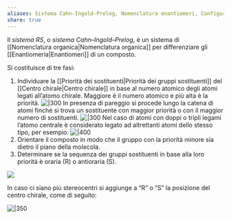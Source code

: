 ```yaml
---
aliases: Sistema Cahn-Ingold-Prelog, Nomenclatura enantiomeri, Configurazione assoluta,
share: true
---
```

Il *sistema RS*, o *sistema Cahn–Ingold–Prelog*, è un sistema di [[Nomenclatura organica|Nomenclatura organica]] per differenziare gli [[Enantiomeria|Enantiomeri]] di un composto.

Si costituisce di tre fasi:
1. Individuare la [[Priorità dei sostituenti|Priorità dei gruppi sostituenti]] del [[Centro chirale|Centro chirale]] in base al numero atomico degli atomi legati all’atomo chirale. Maggiore è il numero atomico e più alta è la priorità.
   ![|300](65607404401695c3eb6bd74f3bf9d024_MD5%201.png)
   In presenza di pareggio si procede lungo la catena di atomi finché si trova un sostituente con maggior priorità o con il maggior numero di sostituenti.
   ![|300](e5b9232d40ebad1936322e9144ab4964_MD5%201.png)
   Nel caso di atomi con doppi o tripli legami l’atomo centrale è considerato legato ad altrettanti atomi dello stesso tipo, per esempio:
   ![|400](2168d32c386f1e5e95a129a3772887c6_MD5%201.png)
2. Orientare il composto in modo che il gruppo con la priorità minore sia dietro il piano della molecola.
3. Determinare se la sequenza dei gruppi sostituenti in base alla loro priorità è oraria (R) o antioraria (S).

![](83fc50e289b9c9e08709a453beb1594c_MD5%201.png)

In caso ci siano più stereocentri si aggiunge a “R” o “S” la posizione del centro chirale, come di seguito:

![|350](1718dba5c35ff2b12bfd80926fb946d3_MD5%201.png)